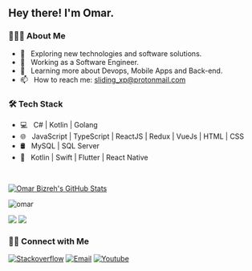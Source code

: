 <h2> Hey there! I'm Omar.</h2>

<h3> 👨🏻‍💻 About Me </h3>

- 🤔 &nbsp; Exploring new technologies and software solutions.
- 💼 &nbsp; Working as a Software Engineer.
- 🌱 &nbsp; Learning more about Devops, Mobile Apps and Back-end.
- 📫 &nbsp; How to reach me: sliding_xp@protonmail.com

<h3>🛠 Tech Stack</h3>

- 💻 &nbsp; C# | Kotlin | Golang
- 🌐 &nbsp; JavaScript | TypeScript | ReactJS | Redux | VueJs | HTML | CSS
- 🛢 &nbsp; MySQL | SQL Server
- :iphone: &nbsp; Kotlin | Swift | Flutter | React Native

<br/>

[![Omar Bizreh's GitHub Stats](https://github-readme-stats.vercel.app/api?username=omar-bizreh&show_icons=true)](https://github.com/omar-bizreh)

<p><img align="center" src="https://github-readme-streak-stats.herokuapp.com/?user=omar-bizreh&" alt="omar" /></p>

[![](https://komarev.com/ghpvc/?username=omar-bizreh&color=blue&label=Profile%20Views)](https://github.com/omar-bizreh/omar-bizreh)
[![](https://img.shields.io/github/followers/omar-bizreh?label=GitHub%20Followers)](https://github.com/omar-bizreh)

<h3> 🤝🏻 Connect with Me </h3>

<p>
<a href="https://stackoverflow.com/users/3104287/justadev"><img alt="Stackoverflow" src="https://img.shields.io/badge/Stackoverflow-gray?style=flat-square&logo=stackoverflow"></a>
<a href="mailto:sliding_xp@protonmail.com"><img alt="Email" src="https://img.shields.io/badge/Email-sliding_xp@protonmail.com-blue?style=flat-square&logo=protonmail"></a>
<a href="https://www.youtube.com/channel/UCL7mq7gzHbwwXi8ksBVFPnQ"><img alt="Youtube" src="https://img.shields.io/badge/Youtube-gray?style=flat-square&logo=youtube"></a>
</p>

